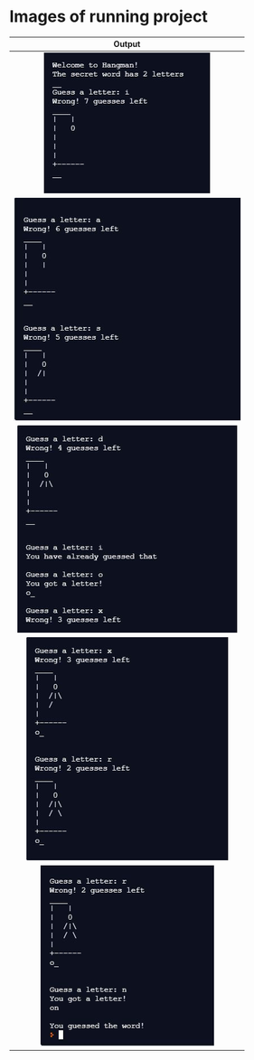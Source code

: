 # Images of running project
|Output|
|:--:|
|![Output1](img/1.JPG)|
|![Output2](img/2.JPG)|
|![Output3](img/3.JPG)|
|![Output4](img/4.JPG)|
|![Output5](img/5.JPG)|
